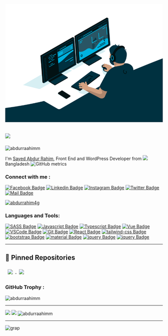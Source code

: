 <!--
**AbdurRaahimm/AbdurRaahimm** is a ✨ _special_ ✨ repository because its `README.md` (this file) appears on your GitHub profile.

Here are some ideas to get you started:

- 🔭 I’m currently working on ...
- 🌱 I’m currently learning ...
- 👯 I’m looking to collaborate on ...
- 🤔 I’m looking for help with ...
- 💬 Ask me about ...
- 📫 How to reach me: ...
- 😄 Pronouns: ...
- ⚡ Fun fact: ...
-->

<img src="code.gif"/><br>
<!--- ## Hi there <img src="https://user-images.githubusercontent.com/1303154/88677602-1635ba80-d120-11ea-84d8-d263ba5fc3c0.gif" width="28px" alt="hi"/>-->
## <img src="https://readme-typing-svg.herokuapp.com/?font=Righteous&size=35&center=false&vCenter=false&width=500&height=70&duration=4000&lines=Hi+There!+👋;+I'm+Abdur+Rahim!;+Front+End+and;+WordPress+Developer" />

<img src="https://komarev.com/ghpvc/?username=abdurraahimm&label=Profile%20views&color=0e75b6&style=flat" alt="abdurraahimm" />

I'm [Sayed Abdur Rahim](#), Front End and WordPress Developer from <img src="https://image.flaticon.com/icons/svg/323/323299.svg" width="13"/> Bangladesh
![GitHub metrics](https://metrics.lecoq.io/AbdurRaahimm)  

### Connect with me :

[![Facebook Badge](https://img.shields.io/badge/Facebook-1877F2?style=for-the-badge&logo=facebook&logoColor=white)](https://www.facebook.com/AbdurRahim1996) 
[![Linkedin Badge](https://img.shields.io/badge/LinkedIn-0077B5?style=for-the-badge&logo=linkedin&logoColor=white)](https://www.linkedin.com/in/abdur-rahim4g/) 
[![Instagram Badge](https://img.shields.io/badge/Instagram-E4405F?style=for-the-badge&logo=instagram&logoColor=white)](https://www.instagram.com/abdurrahim4g/) 
[![Twitter Badge](https://img.shields.io/badge/Twitter-1DA1F2?style=for-the-badge&logo=twitter&logoColor=white)](https://twitter.com/AbdurRahim4G) 
[![Mail Badge](https://img.shields.io/badge/Gmail-D14836?style=for-the-badge&logo=gmail&logoColor=white)](mailto:rahim703936@gmail.com)

<a href="https://twitter.com/abdurrahim4g" target="blank"><img src="https://img.shields.io/twitter/follow/abdurrahim4g?logo=twitter&style=for-the-badge" alt="abdurrahim4g" /></a>


### Languages and Tools:

[![SASS Badge](https://img.shields.io/badge/Sass-CC6699?style=for-the-badge&logo=sass&logoColor=white)](#) 
[![Javascript Badge](https://img.shields.io/badge/-Javascript-F0DB4F?style=for-the-badge&labelColor=black&logo=javascript&logoColor=F0DB4F)](#) 
[![Typescript Badge](https://img.shields.io/badge/-Typescript-007acc?style=for-the-badge&labelColor=black&logo=typescript&logoColor=007acc)](#) 
[![Vue Badge](https://img.shields.io/badge/Vue.js-35495E?style=for-the-badge&logo=vuedotjs&logoColor=4FC08D)](#) 
[![VSCode Badge](https://img.shields.io/badge/Visual_Studio-5C2D91?style=for-the-badge&logo=visual%20studio&logoColor=white)](#) 
[![Git Badge](https://img.shields.io/badge/Git-F05032?style=for-the-badge&logo=git&logoColor=white)](#)
[![React Badge](https://img.shields.io/badge/React-20232A?style=for-the-badge&logo=react&logoColor=61DAFB)](#)
[![tailwind-css Badge](https://img.shields.io/badge/Tailwind_CSS-38B2AC?style=for-the-badge&logo=tailwind-css&logoColor=white)](#)
[![bootstrap Badge](https://img.shields.io/badge/Bootstrap-563D7C?style=for-the-badge&logo=bootstrap&logoColor=white)](#)
[![material Badge](https://img.shields.io/badge/Material--UI-0081CB?style=for-the-badge&logo=material-ui&logoColor=white)](#)
[![jquery Badge](https://img.shields.io/badge/jQuery-0769AD?style=for-the-badge&logo=jquery&logoColor=white)](#)
[![jquery Badge](https://img.shields.io/badge/next.js-000000?style=for-the-badge&logo=nextdotjs&logoColor=white)](#)





<hr>

## 📌 Pinned Repositories

<a href="https://github.com/AbdurRaahimm/react-vite-tailwind-starter">
  <img align="center" style="margin:0.5rem" src="https://github-readme-stats.vercel.app/api/pin/?username=AbdurRaahimm&repo=react-vite-tailwind-starter&title_color=ffffff&text_color=c9cacc&icon_color=4AB197&bg_color=1A2B34" />
</a>

<a href="https://github.com/AbdurRaahimm/react-vite-tailwind-starter">
  <img align="center" style="margin:0.5rem" src="https://github-readme-stats.vercel.app/api/pin/?username=AbdurRaahimm&repo=node-mongodb-connect-starter&title_color=ffffff&text_color=c9cacc&icon_color=4AB197&bg_color=1A2B34" />
</a>

### GitHub Trophy :
<img src="https://github-profile-trophy.vercel.app/?username=AbdurRaahimm" alt="abdurraahimm" />


  
<hr>
<!-- <img align="right"  src="https://github-readme-stats.vercel.app/api/top-langs?username=AbdurRaahimm&show_icons=true&theme=gotham" alt="abdurraahimm" /> -->
 <img height="180em" src="https://github-readme-stats-eight-theta.vercel.app/api?username=AbdurRaahimm&show_icons=true&theme=algolia&include_all_commits=true&count_private=true"/>
<!-- <img src="https://github-readme-stats.vercel.app/api?username=AbdurRaahimm&show_icons=true&theme=gotham" alt="AbdurRaahimm" /> -->
<img height="180em" src="https://github-readme-stats-eight-theta.vercel.app/api/top-langs/?username=AbdurRaahimm&layout=compact&langs_count=8&theme=algolia"/>
<img align="center" src="https://github-readme-streak-stats.herokuapp.com/?user=AbdurRaahimm&show_icons=true&theme=gotham" alt="abdurraahimm" />

<hr>
<!-- ![GitHub Activity Graph](https://activity-graph.herokuapp.com/graph?username=AbdurRaahimm) -->
<img src="https://activity-graph.herokuapp.com/graph?username=AbdurRaahimm" alt=" grap " />
<!--  <img align="center" src="https://github-readme-stats.vercel.app/api/wakatime?username=AbdurRahim&show_icons=true&theme=gotham" alt="abdurraahimm" /> -->

<!-- <img src="https://wakatime.com/share/@AbdurRahim/cb6e521d-184d-487b-bdae-b92382bb9472.svg"></img> -->

